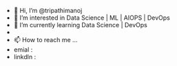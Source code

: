 - 👋 Hi, I’m @tripathimanoj
- 👀 I’m interested in Data Science | ML | AIOPS | DevOps
- 🌱 I’m currently learning Data Science | DevOps
- 
- 📫 How to reach me ...
- emial :
- linkdln : 
<!---
tripathimanoj/tripathimanoj is a ✨ special ✨ repository because its `README.md` (this file) appears on your GitHub profile.
You can click the Preview link to take a look at your changes.
--->
